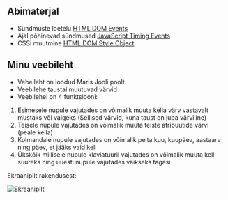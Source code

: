 ## Abimaterjal

* Sündmuste loetelu [HTML DOM Events](http://www.w3schools.com/jsref/dom_obj_event.asp)
* Ajal põhinevad sündmused [JavaScript Timing Events](http://www.w3schools.com/js/js_timing.asp)
* CSSi muutmine [HTML DOM Style Object](http://www.w3schools.com/jsref/dom_obj_style.asp)

## Minu veebileht

* Vebeileht on loodud Maris Jooli poolt 
* Veebilehe taustal muutuvad värvid
* Veebilehel on 4 funktsiooni: 
1) Esimesele nupule vajutades on võimalik muuta kella värv vastavalt mustaks või valgeks (Sellised värvid, kuna taust on juba värviline)
2) Teisele nupule vajutades on võimalik muuta teiste atribuutide värvi (peale kella)
3) Kolmandale nupule vajutades on võimalik peita kuu, kuupäev, aastaarv ning päev, et jääks vaid kell
4) Ükskõik millisele nupule klaviatuuril vajutades on võimalik muuta kell suureks ning uuesti nupule vajutades väikseks tagasi

Ekraanipilt rakendusest: 

![Ekraanipilt](https://github.com/marisjo/1-kodutoo/blob/master/Screenshot%202020-03-15%20at%2018.37.48.png)
